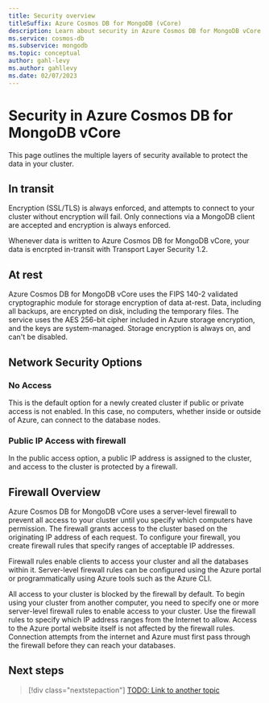 ```yaml
---
title: Security overview
titleSuffix: Azure Cosmos DB for MongoDB (vCore)
description: Learn about security in Azure Cosmos DB for MongoDB vCore.
ms.service: cosmos-db
ms.subservice: mongodb
ms.topic: conceptual
author: gahl-levy
ms.author: gahllevy
ms.date: 02/07/2023
---
```


# Security in Azure Cosmos DB for MongoDB vCore

This page outlines the multiple layers of security available to protect the data in your cluster.

## In transit
Encryption (SSL/TLS) is always enforced, and attempts to connect to your cluster without encryption will fail. Only connections via a MongoDB client are accepted and encryption is always enforced.

Whenever data is written to Azure Cosmos DB for MongoDB vCore, your data is encrpted in-transit with Transport Layer Security 1.2.

## At rest
Azure Cosmos DB for MongoDB vCore uses the FIPS 140-2 validated cryptographic module for storage encryption of data at-rest. Data, including all backups, are encrypted on disk, including the temporary files. The service uses the AES 256-bit cipher included in Azure storage encryption, and the keys are system-managed. Storage encryption is always on, and can't be disabled.

## Network Security Options

### No Access
This is the default option for a newly created cluster if public or private access is not enabled. In this case, no computers, whether inside or outside of Azure, can connect to the database nodes.

### Public IP Access with firewall
In the public access option, a public IP address is assigned to the cluster, and access to the cluster is protected by a firewall.

## Firewall Overview
Azure Cosmos DB for MongoDB vCore uses a server-level firewall to prevent all access to your cluster until you specify which computers have permission. The firewall grants access to the cluster based on the originating IP address of each request. To configure your firewall, you create firewall rules that specify ranges of acceptable IP addresses.

Firewall rules enable clients to access your cluster and all the databases within it. Server-level firewall rules can be configured using the Azure portal or programmatically using Azure tools such as the Azure CLI.

All access to your cluster is blocked by the firewall by default. To begin using your cluster from another computer, you need to specify one or more server-level firewall rules to enable access to your cluster. Use the firewall rules to specify which IP address ranges from the Internet to allow. Access to the Azure portal website itself is not affected by the firewall rules. Connection attempts from the internet and Azure must first pass through the firewall before they can reach your databases.

## Next steps

> [!div class="nextstepaction"]
> [TODO: Link to another topic](about:blank)

